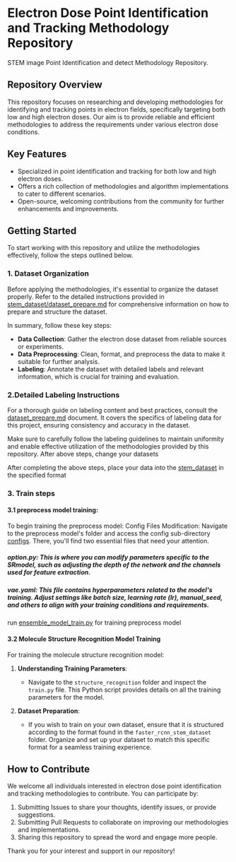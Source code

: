 # Electron Dose Point Identification and Tracking Methodology Repository

STEM image Point Identification and detect Methodology Repository.

## Repository Overview

This repository focuses on researching and developing methodologies for identifying and tracking points in electron fields, specifically targeting both low and high electron doses. Our aim is to provide reliable and efficient methodologies to address the requirements under various electron dose conditions.

## Key Features

- Specialized in point identification and tracking for both low and high electron doses.
- Offers a rich collection of methodologies and algorithm implementations to cater to different scenarios.
- Open-source, welcoming contributions from the community for further enhancements and improvements.

## Getting Started

To start working with this repository and utilize the methodologies effectively, follow the steps outlined below.

### 1. Dataset Organization

Before applying the methodologies, it's essential to organize the dataset properly. Refer to the detailed instructions provided in [stem_dataset/dataset_prepare.md](./stem_dataset/dataset_prepare.md) for comprehensive information on how to prepare and structure the dataset.

In summary, follow these key steps:

- **Data Collection**: Gather the electron dose dataset from reliable sources or experiments.
- **Data Preprocessing**: Clean, format, and preprocess the data to make it suitable for further analysis.
- **Labeling**: Annotate the dataset with detailed labels and relevant information, which is crucial for training and evaluation.

### 2.Detailed Labeling Instructions

For a thorough guide on labeling content and best practices, consult the [dataset_prepare.md](./stem_dataset/dataset_prepare.md) document. It covers the specifics of labeling data for this project, ensuring consistency and accuracy in the dataset.

Make sure to carefully follow the labeling guidelines to maintain uniformity and enable effective utilization of the methodologies provided by this repository.
After above steps, change your datasets 

After completing the above steps, place your data into the [stem_dataset](./stem_dataset/) in the specified format

### 3. Train steps
#### 3.1 preprocess model training: 
To begin training the preprocess model:
Config Files Modification: Navigate to the preprocess model's folder and access the config sub-directory [configs](./preprocess_model/configs). There, you'll find two essential files that need your attention.
##### option.py: This is where you can modify parameters specific to the SRmodel, such as adjusting the depth of the network and the channels used for feature extraction.
##### vae.yaml: This file contains hyperparameters related to the model's training. Adjust settings like batch size, learning rate (lr), manual_seed, and others to align with your training conditions and requirements.
run [ensemble_model_train.py](./ensemble_model_train.py) for training preprocess model

#### 3.2 Molecule Structure Recognition Model Training

For training the molecule structure recognition model:

1. **Understanding Training Parameters**:
   - Navigate to the `structure_recognition` folder and inspect the `train.py` file. This Python script provides details on all the training parameters for the model.

2. **Dataset Preparation**:
   - If you wish to train on your own dataset, ensure that it is structured according to the format found in the `faster_rcnn_stem_dataset` folder. Organize and set up your dataset to match this specific format for a seamless training experience.


## How to Contribute

We welcome all individuals interested in electron dose point identification and tracking methodologies to contribute. You can participate by:

1. Submitting Issues to share your thoughts, identify issues, or provide suggestions.
2. Submitting Pull Requests to collaborate on improving our methodologies and implementations.
3. Sharing this repository to spread the word and engage more people.

Thank you for your interest and support in our repository!
